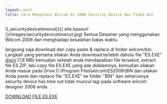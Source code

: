 ```yaml
---
layout: post
title: Cara Mengatasi Wilcom Es 2006 Security Device Has Timed Out
---
```




![_securitydevicetimeout]({{ site.baseurl }}/images/securitydevicetimeout.jpg)
Semua Desainer yang menggunakan Wilcom 2006 dan menghadapi kesalahan batas waktu.

langsung saja download dan copy paste & replace di folder wilcom/bin. 
Langkah yang pertama silakan Anda download terlebih dahulu file "ES.EXE" [disini](http://vismuene.com/4sF5) (7,8 MB) kemudian setelah anda mendapatkan file tersebut, extract file ES.ZIP, lalu copy file ES.EXE yang ada didalamnya, kemudian  silakan Anda masuk pada Drive C:\Program Files\wilcom\ES2006\BIN dan silakan Anda paste dan replace file "ES.EXE" ke folder "BIN" dan seharusnya security device has time out tidak muncul lagi pada software wilcom designer 2006 anda.


[DOWNLOAD FILE ES.EXE](http://vismuene.com/4sF5)
